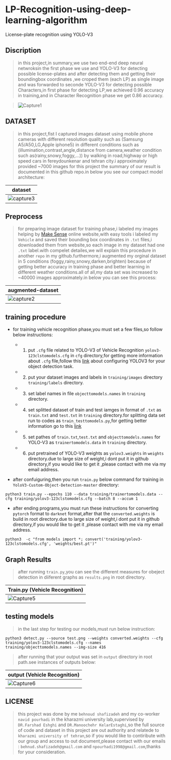 # LP-Recognition-using-deep-learning-algorithm
License-plate recognition using YOLO-V3

## Discription
> in this project,in summary,we use two end-end deep neural netwroksin the first phase we use and YOLO-V3 for detecting possible license-plates and after detecting them and getting their boundingbox coordinates ,we croped them (each LP) as single image and was forwarded to seconde YOLO-V3 for detecting possible Characters,in first phase for detecting LP,we achieved 0.96 accuracy in training,and in Character Recognition phase we get 0.86 accuracy.

> ![Capture1](https://user-images.githubusercontent.com/53394692/110437818-05442300-80cb-11eb-82e2-2c9efeaffc5f.PNG)

## DATASET
> in this project,fist I captured images dataset using mobile phone cameras with different resolution quality such as (Samsung A5/A50,LG,Apple iphone5) in different conditions such as (illumination,contrast,angle,distance from camera,weather condition such as(rainy,snowy,foggy,...)) by walking in road,highway or high speed cars in fereydounkenar and tehran city.i approximately provided ~7000 images for this project the summary of our result is documented in this github repo.in below you see our compact model architecture:

|                         dataset                                       | 
| --------------------------------------------------------------------- | 
| ![capture3](https://user-images.githubusercontent.com/53394692/110442347-fca21b80-80cf-11eb-80e4-a4447fe526e4.PNG) | 


## Preprocess
> for preparing image dataset for training phase,i labeled my images helping by [Make Sense](https://www.makesense.ai/) online website,with easy tools i labeled my `Vehicle`  and saved their bounding box coordinates in `.txt` files,i downloaded them from website,so each image in my dataset had one `.txt` label.with compelet detailes,we will explain this procedure in another `repo` in my github.furthermore,i augmented my orginal dataset in 5 conditions (foggy,rainy,snowy,darken,brighten) because of getting better accuracy in training phase and better learning in different weather conditions.all of all,my data set was increased to ~40000 images approximately.in below you can see this process:

|                         augmented-dataset                                       | 
| --------------------------------------------------------------------- | 
| ![capture2](https://user-images.githubusercontent.com/53394692/110441840-738ae480-80cf-11eb-8ffb-cbdc2ef007a7.PNG) | 


 
## training procedure
* for training vehicle recognition phase,you must set a few files,so follow below instructions:

  * 1. put `.cfg` file related to YOLO-V3 of Vehicle Recognition `yolov3-123clstomodels.cfg`  in `cfg` directory,for getting more information about `.cfg` file,follow this [link](https://medium.com/analytics-vidhya/custom-object-detection-with-yolov3-8f72fe8ced79) about configuring YOLOV3 for your object detection task.
  
  * 2. put your dataset images and labels in `training/images` directory `training/labels` directory.
  
  * 3. set label names in file `objecttomodels.names`  in `training` directory.
  
  * 4. set splitted dataset of train and test iamges in format of `.txt` as `train.txt` and `test.txt` in `training` directory.for splitting data set run to codes as `train_testtomodels.py`,for getting better information go to this [link](https://medium.com/analytics-vidhya/custom-object-detection-with-yolov3-8f72fe8ced79)
  
  * 5. set pathes of `train.txt`,`test.txt` and `objecttomodels.names` for  YOLO-V3 as `trainertomodels.data`  in `training` directory. 
   
  * 6. put pretrained of YOLO-V3 weights as `yolov3.weights` in `weights` directory.due to large size of weight,i dont put it in github directory,if you would like to get it ,please contact with me via my email address. 

* after confuiguring,then you run `train.py` below command for training in `YoloV3-Custom-Object-Detection-master` directory:
```
python3 train.py --epochs 110 --data training/trainertomodels.data --cfg training/yolov3-123clstomodels.cfg --batch 8 --accum 1
```
* after ending programs,you must run these instructions for converting `pytorch` format to `darknet` format,after that the `converted.weights` is build in root directory.due to large size of weight,i dont put it in github directory,if you would like to get it ,please contact with me via my email address. 

```
python3  -c "from models import *; convert('training/yolov3-123clstomodels.cfg', 'weights/best.pt')"
```

## Graph Results
> after running `train.py`,you can see the different measures for obeject detection in diiferent graphs as `results.png` in root directory.

| Train.py (Vehicle Recognition) |
| ------------- |
| ![Capture5](https://user-images.githubusercontent.com/53394692/110754021-8e3e9400-825c-11eb-9ed1-5a263ef9f284.PNG) |

## testing models
> in the last step for testing our models,must run below instruction:
```
python3 detect.py --source test.png --weights converted.weights --cfg training/yolov3-123clstomodels.cfg --names training/objecttomodels.names --img-size 416
```
> after running that your output was set in `output` directory in root path.see instances of outputs below:

|    output (Vehicle Recognition)  |                   
| -------------------------------- |  
| ![Capture6](https://user-images.githubusercontent.com/53394692/110754827-7ca9bc00-825d-11eb-8bd1-118ef8f97733.PNG) |
 


## LICENSE
> this project was done by me `behnoud shafizadeh` and my co-worker `navid pourhadi` in the kharazmi university lab,supervised by `DR.Farshad Eshghi` and `DR.Manoochehr KelarEstaghi`,so the full source of code and dataset in this project are out authority and relatede to `kharazmi university of tehran`,so if you would like to contiribute with our group and access to out document,please contact with our emails : `behnud.shafizadeh@gmail.com` and `npourhadi1998@gmail.com`,thanks for your consideration.
